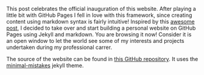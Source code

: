 This post celebrates the official inauguration of this website. After playing a little bit with GitHub Pages I fell in love with this framework, since creating content using markdown syntax is fairly intuitive!
Inspired by this [awesome post](http://varianceexplained.org/r/start-blog/), I decided to take over and start building a personal website on GitHub Pages using Jekyll and markdown. You are browsing it now! Consider it is an open window to let the world see some of my interests and projects undertaken during my professional carrer.

The source of the website can be found in [this GitHub repository](https://github.com/peferso/peferso.github.io).
It uses the [minimal-mistakes](https://mademistakes.com/work/minimal-mistakes-jekyll-theme/) jekyll theme.
